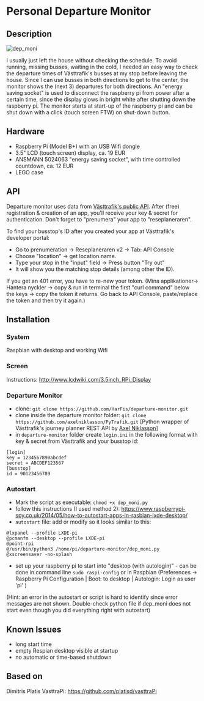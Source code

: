 # Personal Departure Monitor

## Description
![dep_moni](https://user-images.githubusercontent.com/43996812/76018984-4e462200-5f21-11ea-8335-d9842efee6e1.jpg)

I usually just left the house without checking the schedule. To avoid running, missing busses, waiting in the cold, I needed an easy way to check the departure times of Västtrafik's busses at my stop before leaving the house. Since I can use busses in both directions to get to the center, the monitor shows the (next 3) departures for both directions. An "energy saving socket" is used to disconnect the raspberry pi from power after a certain time, since the display glows in bright white after shutting down the raspberry pi. 
The monitor starts at start-up of the raspberry pi and can be shut down with a click (touch screen FTW) on shut-down button.

## Hardware

+ Raspberry Pi (Model B+) with an USB Wifi dongle
+ 3.5" LCD (touch screen) display, ca. 19 EUR
+ ANSMANN 5024063 "energy saving socket", with time controlled countdown, ca. 12 EUR
+ LEGO case

## API
Departure monitor uses data from [Västtrafik's public API](https://developer.vasttrafik.se). After (free) registration & creation of an app, you'll receive your key & secret for authentication. Don't forget to "prenumera" your app to "reseplaneraren".

To find your busstop's ID after you created your app at Västtrafik's developer portal:
+ Go to prenumeration -> Reseplaneraren v2 -> Tab: API Console
+ Choose "location" -> get location.name. 
+ Type your stop in the "input" field -> Press button "Try out"
+ It will show you the matching stop details (among other the ID).

If you get an 401 error, you have to re-new your token. 
(Mina applikationer-> Hantera nyckler -> copy & run in terminal the first "curl command" below the keys -> copy the token it returns. Go back to API Console, paste/replace the token and then try it again.)

## Installation

### System

Raspbian with desktop and working Wifi

### Screen

Instructions: http://www.lcdwiki.com/3.5inch_RPi_Display

### Departure Monitor

+ clone: `git clone https://github.com/HarFis/departure-monitor.git`
+ clone inside the departure monitor folder: `git clone https://github.com/axelniklasson/PyTrafik.git`
[Python wrapper of Västtrafik's journey planner REST API by [Axel Niklasson](https://github.com/axelniklasson/PyTrafik)]
+ in `departure-monitor` folder create `login.ini` in the following format with key & secret from Västtrafik and your busstop id:
```
[login]
key = 1234567890abcdef
secret = ABCDEF123567
[busstop]
id = 90123456789
```

### Autostart
+ Mark the script as executable: `chmod +x dep_moni.py`
+ follow this instructions (I used method 2): https://www.raspberrypi-spy.co.uk/2014/05/how-to-autostart-apps-in-rasbian-lxde-desktop/
+ `autostart` file: add or modify so it looks similar to this:
```
@lxpanel --profile LXDE-pi
@pcmanfm --desktop --profile LXDE-pi
@point-rpi
@/usr/bin/python3 /home/pi/departure-monitor/dep_moni.py
@xscreensaver -no-splash
```
+ set up your raspberry pi to start into "desktop (with autologin)" - can be done in command line `sudo raspi-config` or in Raspbian (Preferences -> Raspberry Pi Configuration | Boot: to desktop | Autologin: Login as user 'pi' )

(Hint: an error in the autostart or script is hard to identify since error messages are not shown. Double-check python file if dep_moni does not start even though you did everything right with autostart)

## Known Issues

+ long start time
+ empty Respian desktop visible at startup
+ no automatic or time-based shutdown

## Based on

Dimitris Platis VasttraPi: https://github.com/platisd/vasttraPi
